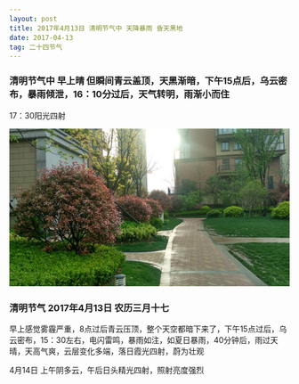 ```yaml
---
layout: post
title: 2017年4月13日 清明节气中 天降暴雨 昏天黑地
date: 2017-04-13
tag: 二十四节气
---
```


### 清明节气中   早上晴 但瞬间青云盖顶，天黑渐暗，下午15点后，乌云密布，暴雨倾泄，16：10分过后，天气转明，雨渐小而住

17：30阳光四射

![](/images/24/2017_4_13.jpg)


### 清明节气  2017年4月13日 农历三月十七

早上感觉雾霾严重，8点过后青云压顶，整个天空都暗下来了，下午15点过后，乌云密布，15：30左右，电闪雷鸣，暴雨如注，如夏日暴雨，40分钟后，雨过天晴，天高气爽，云层变化多端，落日霞光四射，蔚为壮观

4月14日 上午阴多云，午后日头精光四射，照射亮度强烈
